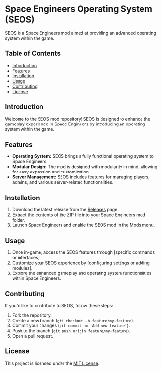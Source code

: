 # Space Engineers Operating System (SEOS)

SEOS is a Space Engineers mod aimed at providing an advanced operating system within the game.

## Table of Contents
- [Introduction](#introduction)
- [Features](#features)
- [Installation](#installation)
- [Usage](#usage)
- [Contributing](#contributing)
- [License](#license)

## Introduction

Welcome to the SEOS mod repository! SEOS is designed to enhance the gameplay experience in Space Engineers by introducing an operating system within the game.

## Features

- **Operating System:** SEOS brings a fully functional operating system to Space Engineers.
- **Modular Design:** The mod is designed with modularity in mind, allowing for easy expansion and customization.
- **Server Management:** SEOS includes features for managing players, admins, and various server-related functionalities.

## Installation

1. Download the latest release from the [Releases](https://github.com/yourusername/SEOS/releases) page.
2. Extract the contents of the ZIP file into your Space Engineers mod folder.
3. Launch Space Engineers and enable the SEOS mod in the Mods menu.

## Usage

1. Once in-game, access the SEOS features through [specific commands or interfaces].
2. Customize your SEOS experience by [configuring settings or adding modules].
3. Explore the enhanced gameplay and operating system functionalities within Space Engineers.

## Contributing

If you'd like to contribute to SEOS, follow these steps:

1. Fork the repository.
2. Create a new branch (`git checkout -b feature/my-feature`).
3. Commit your changes (`git commit -m 'Add new feature'`).
4. Push to the branch (`git push origin feature/my-feature`).
5. Open a pull request.

## License

This project is licensed under the [MIT License](LICENSE).

